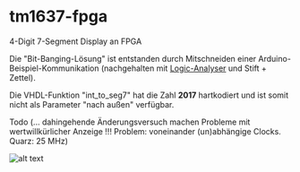 # tm1637-fpga
4-Digit 7-Segment Display an FPGA

Die "Bit-Banging-Lösung" ist entstanden durch Mitschneiden einer Arduino-Beispiel-Kommunikation (nachgehalten mit [Logic-Analyser](https://www.saleae.com/de) und Stift + Zettel).

Die VHDL-Funktion "int_to_seg7" hat die Zahl **2017** hartkodiert und ist somit nicht als Parameter "nach außen" verfügbar. 

Todo (... dahingehende Änderungsversuch machen Probleme mit wertwillkürlicher Anzeige !!! Problem: voneinander (un)abhängige Clocks. Quarz: 25 MHz)

![alt text](https://i.ebayimg.com/images/g/qf8AAOSw301aUlaS/s-l400.jpg "TM1637")
